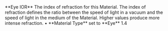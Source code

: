 <tr>
<td>**Eye IOR**</td>
<td>The index of refraction for this Material. The index of refraction defines the ratio between the speed of light in a vacuum and the speed of light in the medium of the Material. Higher values produce more intense refraction.</td>
<td>&#8226; **Material Type** set to **Eye**</td>
<td>1.4</td>
</tr>
